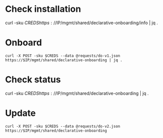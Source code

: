 # Check installation
curl -sku $CREDS https://$IP/mgmt/shared/declarative-onboarding/info | jq .

# Onboard

```
curl -X POST -sku $CREDS --data @requests/do-v1.json https://$IP/mgmt/shared/declarative-onboarding | jq .
```

# Check status

curl -sku $CREDS https://$IP/mgmt/shared/declarative-onboarding | jq .

# Update

```
curl -X POST -sku $CREDS --data @requests/do-v2.json https://$IP/mgmt/shared/declarative-onboarding
```